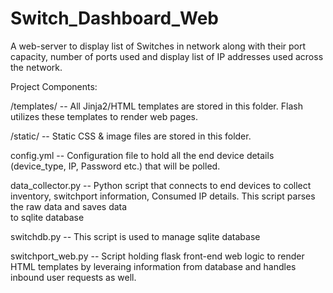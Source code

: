 # Switch_Dashboard_Web
A web-server to display list of Switches in network along with their port capacity, number of ports used and display list of IP addresses used across the network.

Project Components:

/templates/ -- All Jinja2/HTML templates are stored in this folder. Flash utilizes these templates to render web pages.

/static/ -- Static CSS & image files are stored in this folder.

config.yml -- Configuration file to hold all the end device details (device_type, IP, Password etc.) that will be polled.

data_collector.py -- Python script that connects to end devices to collect inventory, switchport information, Consumed IP details. This script parses the raw data and saves data   
                     to sqlite database

switchdb.py  --  This script is used to manage sqlite database

switchport_web.py -- Script holding flask front-end web logic to render HTML templates by leveraing information from database and handles inbound user requests as well. 
